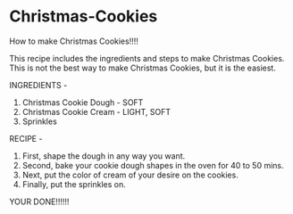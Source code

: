 # Christmas-Cookies
How to  make Christmas Cookies!!!!


This recipe includes the ingredients and steps to make Christmas Cookies. This is not the best way to make Christmas Cookies, but it is the easiest.

INGREDIENTS - 

1. Christmas Cookie Dough - SOFT
2. Christmas Cookie Cream - LIGHT, SOFT
3. Sprinkles 

RECIPE - 

1. First, shape the dough in any way you want.
2. Second, bake your cookie dough shapes in the oven for 40 to 50 mins.
3. Next, put the color of cream of your desire on the cookies.
4. Finally, put the sprinkles on.

YOUR DONE!!!!!!
